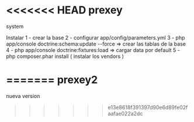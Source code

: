 <<<<<<< HEAD
prexey
======

system

Instalar
1 - crear la base
2 - configurar app/config/parameters.yml
3 - php app/console doctrine:schema:update --force  => crear las tablas de la base
4 - php app/console doctrine:fixtures:load  => cargar data por default 
5 - php composer.phar install ( instalar los vendors )


=======
prexey2
=======

nueva version 
>>>>>>> e13e8618f391397d90e6d89fe02faafae022a2dc
